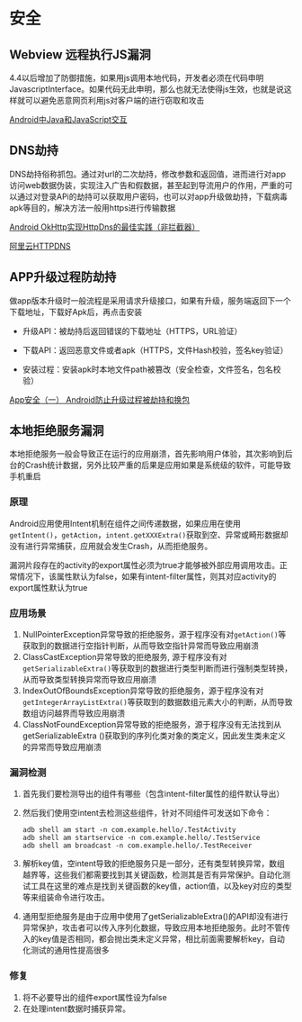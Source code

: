 # 安全

## Webview 远程执行JS漏洞

4.4以后增加了防御措施，如果用js调用本地代码，开发者必须在代码申明JavascriptInterface。如果代码无此申明，那么也就无法使得js生效，也就是说这样就可以避免恶意网页利用js对客户端的进行窃取和攻击

[Android中Java和JavaScript交互](https://www.imooc.com/article/1475)

## DNS劫持

DNS劫持俗称抓包。通过对url的二次劫持，修改参数和返回值，进而进行对app访问web数据伪装，实现注入广告和假数据，甚至起到导流用户的作用，严重的可以通过对登录APi的劫持可以获取用户密码，也可以对app升级做劫持，下载病毒apk等目的，解决方法一般用https进行传输数据

[Android OkHttp实现HttpDns的最佳实践（非拦截器）](http://blog.csdn.net/sbsujjbcy/article/details/51612832)

[阿里云HTTPDNS](https://www.aliyun.com/product/httpdns?spm=a2c4e.11153959.blogcont205501.17.5fc29e1bkmAHbZ)

## APP升级过程防劫持

做app版本升级时一般流程是采用请求升级接口，如果有升级，服务端返回下一个下载地址，下载好Apk后，再点击安装

- 升级API：被劫持后返回错误的下载地址（HTTPS，URL验证）

- 下载API：返回恶意文件或者apk（HTTPS，文件Hash校验，签名key验证）
- 安装过程：安装apk时本地文件path被篡改（安全检查，文件签名，包名校验）

[App安全（一） Android防止升级过程被劫持和换包](http://blog.csdn.net/sk719887916/article/details/52233112)

## 本地拒绝服务漏洞

本地拒绝服务一般会导致正在运行的应用崩溃，首先影响用户体验，其次影响到后台的Crash统计数据，另外比较严重的后果是应用如果是系统级的软件，可能导致手机重启

### 原理

Android应用使用Intent机制在组件之间传递数据，如果应用在使用`getIntent()`，`getAction`，`intent.getXXXExtra()`获取到空、异常或畸形数据却没有进行异常捕获，应用就会发生Crash，从而拒绝服务。

漏洞片段存在的activity的export属性必须为true才能够被外部应用调用攻击。正常情况下，该属性默认为false，如果有intent-filter属性，则其对应activity的export属性默认为true

### 应用场景

1. NullPointerException异常导致的拒绝服务，源于程序没有对`getAction()`等获取到的数据进行空指针判断，从而导致空指针异常而导致应用崩溃
2. ClassCastException异常导致的拒绝服务, 源于程序没有对`getSerializableExtra()`等获取到的数据进行类型判断而进行强制类型转换，从而导致类型转换异常而导致应用崩溃
3. IndexOutOfBoundsException异常导致的拒绝服务，源于程序没有对`getIntegerArrayListExtra()`等获取到的数据数组元素大小的判断，从而导致数组访问越界而导致应用崩溃
4. ClassNotFoundException异常导致的拒绝服务，源于程序没有无法找到从getSerializableExtra ()获取到的序列化类对象的类定义，因此发生类未定义的异常而导致应用崩溃

### 漏洞检测

1. 首先我们要检测导出的组件有哪些（包含intent-filter属性的组件默认导出）

2. 然后我们使用空intent去检测这些组件，针对不同组件可发送如下命令：

   ```shell
   adb shell am start -n com.example.hello/.TestActivity  
   adb shell am startservice -n com.example.hello/.TestService  
   adb shell am broadcast -n com.example.hello/.TestReceiver  
   ```

1. 解析key值，空intent导致的拒绝服务只是一部分，还有类型转换异常，数组越界等，这些我们都需要找到其关键函数，检测其是否有异常保护。自动化测试工具在这里的难点是找到关键函数的key值，action值，以及key对应的类型等来组装命令进行攻击。
2. 通用型拒绝服务是由于应用中使用了getSerializableExtra()的API却没有进行异常保护，攻击者可以传入序列化数据，导致应用本地拒绝服务。此时不管传入的key值是否相同，都会抛出类未定义异常，相比前面需要解析key，自动化测试的通用性提高很多

### 修复

1. 将不必要导出的组件export属性设为false
2. 在处理intent数据时捕获异常。